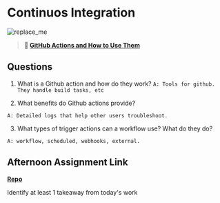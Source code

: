 # Continuos Integration

![replace_me](https://codeworks.blob.core.windows.net/public/assets/img/illustrations/placeholder.svg)

> **📖 [GitHub Actions and How to Use Them](https://codeworksacademy.com/fs-student-guide/resources/wk8-9/05-Github-Actions)**

## Questions

1. What is a Github action and how do they work?
`A: Tools for github. They handle build tasks, etc`

2. What benefits do Github actions provide?

`A: Detailed logs that help other users troubleshoot.`

3. What types of trigger actions can a workflow use? What do they do?

`A: workflow, scheduled, webhooks, external.`

## Afternoon Assignment Link

**[Repo](https://github.com/Molly-Nettleton/<ASSIGNMENT_REPO>)**

Identify at least 1 takeaway from today's work
